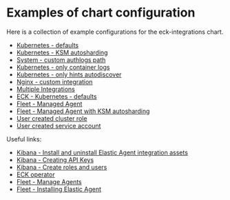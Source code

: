 # Examples of chart configuration

Here is a collection of example configurations for the eck-integrations chart.

- [Kubernetes - defaults](kubernetes-default/README.md)
- [Kubernetes - KSM autosharding](kubernetes-ksm-sharding/README.md)
- [System - custom authlogs path](kubernetes-default/README.md)
- [Kubernetes - only container logs](kubernetes-only-logs/README.md)
- [Kubernetes - only hints autodiscover](kubernetes-hints-autodiscover/README.md)
- [Nginx - custom integration](nginx-custom-integration/README.md)
- [Multiple Integrations](multiple-integrations/README.md)
- [ECK - Kubernetes - defaults](eck/README.md)
- [Fleet - Managed Agent](fleet-managed/README.md)
- [Fleet - Managed Agent with KSM autosharding](fleet-managed-ksm-sharding/README.md)
- [User created cluster role](user-cluster-role/README.md)
- [User created service account](user-service-account/README.md)

Useful links:

- [Kibana - Install and uninstall Elastic Agent integration assets](https://www.elastic.co/guide/en/fleet/current/install-uninstall-integration-assets.html)
- [Kibana - Creating API Keys](https://www.elastic.co/guide/en/kibana/current/api-keys.html)
- [Kibana - Create roles and users](https://www.elastic.co/guide/en/kibana/current/using-kibana-with-security.html#security-create-roles)
- [ECK operator](https://github.com/elastic/cloud-on-k8s)
- [Fleet - Manage Agents](https://www.elastic.co/guide/en/fleet/current/manage-agents-in-fleet.html)
- [Fleet - Installing Elastic Agent](https://www.elastic.co/guide/en/fleet/current/install-fleet-managed-elastic-agent.html#elastic-agent-installation-steps)
